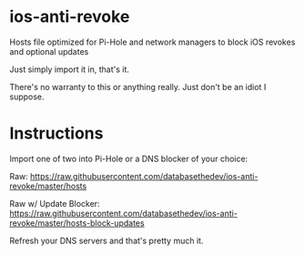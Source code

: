 # ios-anti-revoke
Hosts file optimized for Pi-Hole and network managers to block iOS revokes and optional updates

Just simply import it in, that's it.

There's no warranty to this or anything really. Just don't be an idiot I suppose.

# Instructions
Import one of two into Pi-Hole or a DNS blocker of your choice:

Raw: https://raw.githubusercontent.com/databasethedev/ios-anti-revoke/master/hosts

Raw w/ Update Blocker: https://raw.githubusercontent.com/databasethedev/ios-anti-revoke/master/hosts-block-updates

Refresh your DNS servers and that's pretty much it.
